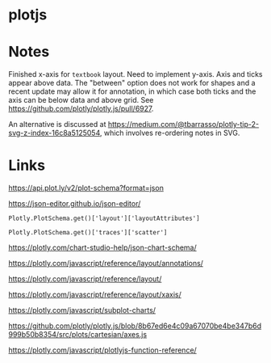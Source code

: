 # plotjs

# Notes

Finished x-axis for `textbook` layout. Need to implement y-axis. Axis and ticks appear above data. The "between" option does not work for shapes and a recent update may allow it for annotation, in which case both ticks and the axis can be below data and above grid. See https://github.com/plotly/plotly.js/pull/6927.

An alternative is discussed at https://medium.com/@tbarrasso/plotly-tip-2-svg-z-index-16c8a5125054, which involves re-ordering notes in SVG.

# Links

https://api.plot.ly/v2/plot-schema?format=json

https://json-editor.github.io/json-editor/

`Plotly.PlotSchema.get()['layout']['layoutAttributes']`

`Plotly.PlotSchema.get()['traces']['scatter']`

https://plotly.com/chart-studio-help/json-chart-schema/

https://plotly.com/javascript/reference/layout/annotations/

https://plotly.com/javascript/reference/layout/

https://plotly.com/javascript/reference/layout/xaxis/

https://plotly.com/javascript/subplot-charts/

https://github.com/plotly/plotly.js/blob/8b67ed6e4c09a67070be4be347b6d999b50b8354/src/plots/cartesian/axes.js

https://plotly.com/javascript/plotlyjs-function-reference/